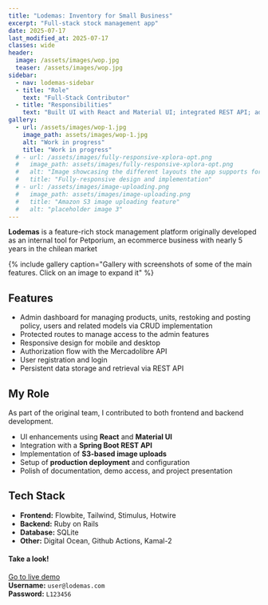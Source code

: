 ```yaml
---
title: "Lodemas: Inventory for Small Business"
excerpt: "Full-stack stock management app"
date: 2025-07-17
last_modified_at: 2025-07-17
classes: wide
header:
  image: /assets/images/wop.jpg
  teaser: /assets/images/wop.jpg
sidebar:
  - nav: lodemas-sidebar
  - title: "Role"
    text: "Full-Stack Contributor"
  - title: "Responsibilities"
    text: "Built UI with React and Material UI; integrated REST API; added S3 uploads and deployed polished portfolio version."
gallery:
  - url: /assets/images/wop-1.jpg
    image_path: assets/images/wop-1.jpg
    alt: "Work in progress"
    title: "Work in progress"
  # - url: /assets/images/fully-responsive-xplora-opt.png
  #   image_path: assets/images/fully-responsive-xplora-opt.png
  #   alt: "Image showcasing the different layouts the app supports for desktop, tablet and mobile"
  #   title: "Fully-responsive design and implementation"
  # - url: /assets/images/image-uploading.png
  #   image_path: assets/images/image-uploading.png
  #   title: "Amazon S3 image uploading feature" 
  #   alt: "placeholder image 3"
---
```


<!-- **TLDR:** Full-stack experience reservation platform featuring a React frontend (with Material UI), a RESTful Spring Boot API, and a MySQL database.
{: .notice--warning} -->

<!-- ## Overview -->

**Lodemas** is a feature-rich stock management platform originally developed as an internal tool for Petporium, an ecommerce business with nearly 5 years in the chilean market

{% include gallery caption="Gallery with screenshots of some of the main features. Click on an image to expand it" %}

## Features

- Admin dashboard for managing products, units, restoking and posting policy, users and related models via CRUD implementation 
- Protected routes to manage access to the admin features 
- Responsive design for mobile and desktop
- Authorization flow with the Mercadolibre API 
- User registration and login
- Persistent data storage and retrieval via REST API  

## My Role

As part of the original team, I contributed to both frontend and backend development.

- UI enhancements using **React** and **Material UI**
- Integration with a **Spring Boot REST API**
- Implementation of **S3-based image uploads**
- Setup of **production deployment** and configuration
- Polish of documentation, demo access, and project presentation

## Tech Stack

- **Frontend:** Flowbite, Tailwind, Stimulus, Hotwire
- **Backend:** Ruby on Rails 
- **Database:** SQLite
- **Other:** Digital Ocean, Github Actions, Kamal-2


<div class="text-center">
  <h4>Take a look!</h4> 
  <a href="https://lodemas.luis-f-cerda-p.dev"  target="_blank" class="btn btn--x-large btn--success">Go to live demo</a><br>
  <i class="fas fa-user"></i> <strong>Username:</strong> <code>user@lodemas.com</code><br>
  <i class="fas fa-lock"></i> <strong>Password:</strong> <code>L123456</code>
</div>